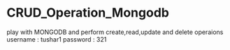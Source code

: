 # CRUD_Operation_Mongodb
play with MONGODB and perform create,read,update and delete operaions
username : tushar1
password : 321
